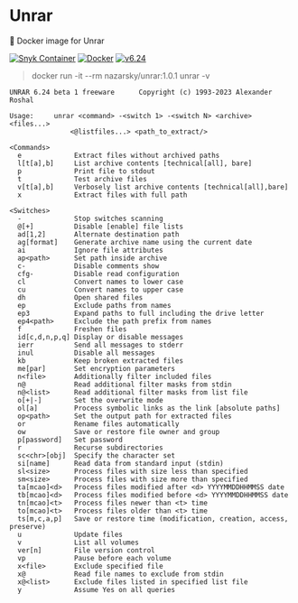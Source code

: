 # Unrar
🐳 Docker image for Unrar

[![Snyk Container](https://github.com/nzrsky/Unrar/actions/workflows/snyk-container.yml/badge.svg)](https://github.com/nzrsky/Unrar/actions/workflows/snyk-container.yml)
[![Docker](https://github.com/nzrsky/Unrar/actions/workflows/dockerhub-publish.yml/badge.svg)](https://github.com/nzrsky/Unrar/actions/workflows/dockerhub-publish.yml)
[![v6.24](https://img.shields.io/badge/v6.24-blue?logoColor=white)]()

> docker run -it --rm nazarsky/unrar:1.0.1 unrar -v

    UNRAR 6.24 beta 1 freeware      Copyright (c) 1993-2023 Alexander Roshal
    
    Usage:     unrar <command> -<switch 1> -<switch N> <archive> <files...>
                   <@listfiles...> <path_to_extract/>
    
    <Commands>
      e             Extract files without archived paths
      l[t[a],b]     List archive contents [technical[all], bare]
      p             Print file to stdout
      t             Test archive files
      v[t[a],b]     Verbosely list archive contents [technical[all],bare]
      x             Extract files with full path
    
    <Switches>
      -             Stop switches scanning
      @[+]          Disable [enable] file lists
      ad[1,2]       Alternate destination path
      ag[format]    Generate archive name using the current date
      ai            Ignore file attributes
      ap<path>      Set path inside archive
      c-            Disable comments show
      cfg-          Disable read configuration
      cl            Convert names to lower case
      cu            Convert names to upper case
      dh            Open shared files
      ep            Exclude paths from names
      ep3           Expand paths to full including the drive letter
      ep4<path>     Exclude the path prefix from names
      f             Freshen files
      id[c,d,n,p,q] Display or disable messages
      ierr          Send all messages to stderr
      inul          Disable all messages
      kb            Keep broken extracted files
      me[par]       Set encryption parameters
      n<file>       Additionally filter included files
      n@            Read additional filter masks from stdin
      n@<list>      Read additional filter masks from list file
      o[+|-]        Set the overwrite mode
      ol[a]         Process symbolic links as the link [absolute paths]
      op<path>      Set the output path for extracted files
      or            Rename files automatically
      ow            Save or restore file owner and group
      p[password]   Set password
      r             Recurse subdirectories
      sc<chr>[obj]  Specify the character set
      si[name]      Read data from standard input (stdin)
      sl<size>      Process files with size less than specified
      sm<size>      Process files with size more than specified
      ta[mcao]<d>   Process files modified after <d> YYYYMMDDHHMMSS date
      tb[mcao]<d>   Process files modified before <d> YYYYMMDDHHMMSS date
      tn[mcao]<t>   Process files newer than <t> time
      to[mcao]<t>   Process files older than <t> time
      ts[m,c,a,p]   Save or restore time (modification, creation, access, preserve)
      u             Update files
      v             List all volumes
      ver[n]        File version control
      vp            Pause before each volume
      x<file>       Exclude specified file
      x@            Read file names to exclude from stdin
      x@<list>      Exclude files listed in specified list file
      y             Assume Yes on all queries
